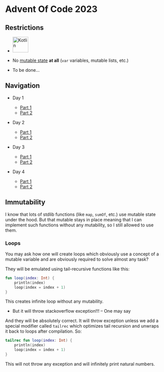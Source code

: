 # Advent Of Code 2023 

## Restrictions

- <img alt="Kotlin" src="https://img.shields.io/badge/Kotlin-orange?logo=kotlin&logoColor=white&style=flat-square" width="50px"/>

- No [mutable state](#immutability) **at all** (`var` variables, mutable lists, etc.)

- To be done...

## Navigation

- Day 1
  - [Part 1](src/main/kotlin/me/y9san9/aoc23/day1/part1/Day1.1.kt)
  - [Part 2](src/main/kotlin/me/y9san9/aoc23/day1/part2/Day1.2.kt)

- Day 2
  - [Part 1](src/main/kotlin/me/y9san9/aoc23/day2/part1/Day2.1.kt)
  - [Part 2](src/main/kotlin/me/y9san9/aoc23/day2/part2/Day2.2.kt)

- Day 3
  - [Part 1](src/main/kotlin/me/y9san9/aoc23/day3/part1/Day3.1.kt)
  - [Part 2](src/main/kotlin/me/y9san9/aoc23/day3/part2/Day3.2.kt)

- Day 4
  - [Part 1](src/main/kotlin/me/y9san9/aoc23/day4/part1/Day4.1.kt)
  - [Part 2](src/main/kotlin/me/y9san9/aoc23/day4/part2/Day4.2.kt)

## Immutability

I know that lots of stdlib functions (like `map`, `sumOf`, etc.) use mutable state under the hood.
But that mutable stays in place meaning that I can implement such functions without
any mutability, so I still allowed to use them.


### Loops

You may ask how one will create loops which obviously use a concept
of a mutable variable and are obviously required to solve almost any task?

They will be emulated using tail-recursive functions like this:

```kotlin
fun loop(index: Int) {
    println(index)
    loop(index = index + 1)
}
```

This creates infinite loop without any mutability.

- But it will throw stackoverflow exception!!! – One may say

And they will be absolutely correct. It will throw exception unless we add 
a special modifier called `tailrec` which optimizes tail recursion and 
unwraps it back to loops after compilation. So:

```kotlin
tailrec fun loop(index: Int) {
    println(index)
    loop(index = index + 1)
}
```

This will not throw any exception and will infinitely print natural numbers.
